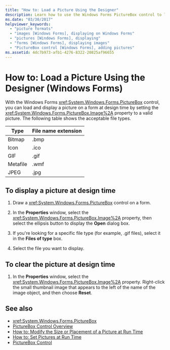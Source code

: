 ```yaml
---
title: "How to: Load a Picture Using the Designer"
description: Learn how to use the Windows Forms PictureBox control to load and display a picture on a form at design time.
ms.date: "03/30/2017"
helpviewer_keywords:
  - "picture formats"
  - "images [Windows Forms], displaying on Windows Forms"
  - "pictures [Windows Forms], displaying"
  - "forms [Windows Forms], displaying images"
  - "PictureBox control [Windows Forms], adding pictures"
ms.assetid: 4dc7b973-afb1-4276-8322-20825af96655
---
```

# How to: Load a Picture Using the Designer (Windows Forms)

With the Windows Forms <xref:System.Windows.Forms.PictureBox> control, you can load and display a picture on a form at design time by setting the <xref:System.Windows.Forms.PictureBox.Image%2A> property to a valid picture. The following table shows the acceptable file types.

|Type|File name extension|
|---|---|
|Bitmap|.bmp|
|Icon|.ico|
|GIF|.gif|
|Metafile|.wmf|
|JPEG|.jpg|

## To display a picture at design time

1. Draw a <xref:System.Windows.Forms.PictureBox> control on a form.

2. In the **Properties** window, select the <xref:System.Windows.Forms.PictureBox.Image%2A> property, then select the ellipsis button to display the **Open** dialog box.

3. If you're looking for a specific file type (for example, .gif files), select it in the **Files of type** box.

4. Select the file you want to display.

## To clear the picture at design time

1. In the **Properties** window, select the <xref:System.Windows.Forms.PictureBox.Image%2A> property. Right-click the small thumbnail image that appears to the left of the name of the image object, and then choose **Reset**.

## See also

- <xref:System.Windows.Forms.PictureBox>
- [PictureBox Control Overview](picturebox-control-overview-windows-forms.md)
- [How to: Modify the Size or Placement of a Picture at Run Time](how-to-modify-the-size-or-placement-of-a-picture-at-run-time-windows-forms.md)
- [How to: Set Pictures at Run Time](how-to-set-pictures-at-run-time-windows-forms.md)
- [PictureBox Control](picturebox-control-windows-forms.md)
